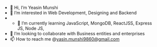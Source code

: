 - 👋 Hi, I’m Yeasin Munshi
- 👀 I’m interested in Web Development, Designing and Backend
- - 🌱 I’m currently learning JavaScript, MongoDB, ReactJSS, Express JS, Node JS, 
- 💞️ I’m looking to collaborate with Business entities and enterprises
- 📫 How to reach me @yasin.munshi9860@gmail.com

<!---
yeasin5060/yeasin5060 is a ✨ special ✨ repository because its `README.md` (this file) appears on your GitHub profile.
You can click the Preview link to take a look at your changes.
--->
